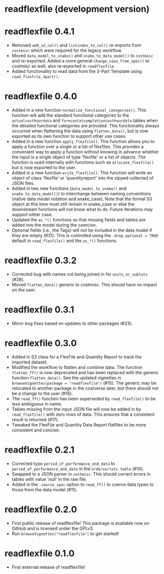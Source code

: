 # readflexfile (development version)

# readflexfile 0.4.1

* Removed `add_id_col()` and `listindex_to_col()` re-exports from `costmisc` which were required for the legacy workflow.
* Moved `data_model_to_snake()` and `snake_to_data_model()` to `costmisc` and re-exported. Added a more general `change_case_from_spec()` to costmisc as well, also re-exported in `readflexfile`.
* Added functionality to read data from the 3-Part Template using `read_flexfile_3part()`.

# readflexfile 0.4.0

* Added in a new function `normalize_functional_categories()`. This function will add the standard functional categories to the `actualcosthourdata` and `forecastatcompletioncosthourdata` tables when the detailed functional categories are provided. This functionality always occurred when flattening the data using `flatten_data()`, but is now exported as its own function to support other use cases.
* Added in a new function `apply_flexfile()`. This function allows you to apply a function over a single or a list of flexfiles. This provides a convenient way to apply a function without knowing in advance whether the input is a single object of type 'flexfile' or a list of objects. The function is used internally with functions such as `allocate_flexfile()` but is now exported to the user.
* Added in a new function `write_flexfile()`. This function will write an object of class 'flexfile' or 'quantityreport' into the zipped collected of JSON files.
* Added in two new functions (`data_model_to_snake()` and `snake_to_data_model()`) to interchange between naming conventions (native data model notation and snake_case). Note that the formal S3 object at this time must still remain in snake_case or else the downstream functions will not know what to do. Future iterations may support either case.
* Updated the `as_*()` functions so that missing fields and tables are added into the model during the coercion.
* Optional fields (i.e., the Tags) will not be included in the data model if they are empty (#31). This is controlled using the `.drop_optional = TRUE` default in `read_flexfile()` and the `as_*()` functions.

# readflexfile 0.3.2

* Corrected bug with names not being joined in for `units_or_sublots` (#28).
* Moved `flatten_data()` generic to costmisc. This should have no impact on the user.

# readflexfile 0.3.1

* Minor bug fixes based on updates to other packages (#23).

# readflexfile 0.3.0

* Added in S3 class for a FlexFile and Quantity Report to track the imported dataset.
* Modified the workflow to flatten and combine data. The function `flatten_ff()` is now deprecated and has been replaced with the generic function `flatten_data()`. See the updated vignettes in `browseVignettes(package = "readflexfile")` (#15). The generic may be relocated to another package in the costverse later, but there should not be a change to the user (#16).
* The `read_ff()` function has been superseded by `read_flexfile()` to be less ambiguous in name.
* Tables missing from the input JSON file will now be added in by `read_flexfile()` with zero rows of data. This ensures that a consistent result is returned (#17).
* Tweaked the FlexFile and Quantity Data Report flatfiles to be more consistent and concise.

# readflexfile 0.2.1

* Corrected typo `period_of_performance_end_data` to `period_of_performance_end_date` in the `ordersorlots table` (#10).
* Swapped to a JSON parser in `costmisc`. This should correct errors in tables with value 'null' in the raw file.
* Added in the `.coerce_spec` option to `read_ff()` to coerce data types to those from the data model (#11).

# readflexfile 0.2.0

* First public release of readflexfile! This package is available now on GitHub and
is licensed under the GPLv3.
* Run `browseVignettes("readflexfile")` to get started!


# readflexfile 0.1.0

* First external release of readflexfile!
